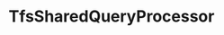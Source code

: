 ---
optionsClassName: TfsSharedQueryProcessorOptions
optionsClassFullName: MigrationTools.Processors.TfsSharedQueryProcessorOptions
configurationSamples:
- name: defaults
  description: 
  code: >-
    {
      "MigrationTools": {
        "ProcessorDefaults": {
          "TfsSharedQueryProcessor": []
        }
      }
    }
  sampleFor: MigrationTools.Processors.TfsSharedQueryProcessorOptions
- name: sample
  description: 
  code: >-
    {
      "MigrationTools": {
        "ProcessorSamples": {
          "TfsSharedQueryProcessor": []
        }
      }
    }
  sampleFor: MigrationTools.Processors.TfsSharedQueryProcessorOptions
- name: classic
  description: 
  code: >-
    {
      "$type": "TfsSharedQueryProcessorOptions",
      "Enabled": false,
      "PrefixProjectToNodes": false,
      "SharedFolderName": "Shared Queries",
      "SourceToTargetFieldMappings": null,
      "Enrichers": null,
      "ProcessorEnrichers": null,
      "SourceName": null,
      "TargetName": null,
      "RefName": null
    }
  sampleFor: MigrationTools.Processors.TfsSharedQueryProcessorOptions
description: The TfsSharedQueryProcessor enabled you to migrate queries from one locatio nto another.
className: TfsSharedQueryProcessor
typeName: Processors
architecture: 
options:
- parameterName: Enabled
  type: Boolean
  description: If set to `true` then the processor will run. Set to `false` and the processor will not run.
  defaultValue: missng XML code comments
- parameterName: Enrichers
  type: List
  description: A list of enrichers that can augment the proccessing of the data
  defaultValue: missng XML code comments
- parameterName: PrefixProjectToNodes
  type: Boolean
  description: Do we add the source project name into the folder path
  defaultValue: false
- parameterName: ProcessorEnrichers
  type: List
  description: List of Enrichers that can be used to add more features to this processor. Only works with Native Processors and not legacy Processors.
  defaultValue: missng XML code comments
- parameterName: RefName
  type: String
  description: '`Refname` will be used in the future to allow for using named Options without the need to copy all of the options.'
  defaultValue: missng XML code comments
- parameterName: SharedFolderName
  type: String
  description: The name of the shared folder, made a parameter incase it every needs to be edited
  defaultValue: Shared Queries
- parameterName: SourceName
  type: String
  description: missng XML code comments
  defaultValue: missng XML code comments
- parameterName: SourceToTargetFieldMappings
  type: Dictionary
  description: Mapping of the source to the target
  defaultValue: missng XML code comments
- parameterName: TargetName
  type: String
  description: missng XML code comments
  defaultValue: missng XML code comments
status: Beta
processingTarget: Queries
classFile: /src/MigrationTools.Clients.AzureDevops.ObjectModel/Processors/TfsSharedQueryProcessor.cs
optionsClassFile: /src/MigrationTools.Clients.AzureDevops.ObjectModel/Processors/TfsSharedQueryProcessorOptions.cs

redirectFrom:
- /Reference/Processors/TfsSharedQueryProcessorOptions/
layout: reference
toc: true
permalink: /Reference/Processors/TfsSharedQueryProcessor/
title: TfsSharedQueryProcessor
categories:
- Processors
- 
topics:
- topic: notes
  path: /docs/Reference/Processors/TfsSharedQueryProcessor-notes.md
  exists: false
  markdown: ''
- topic: introduction
  path: /docs/Reference/Processors/TfsSharedQueryProcessor-introduction.md
  exists: false
  markdown: ''

---
